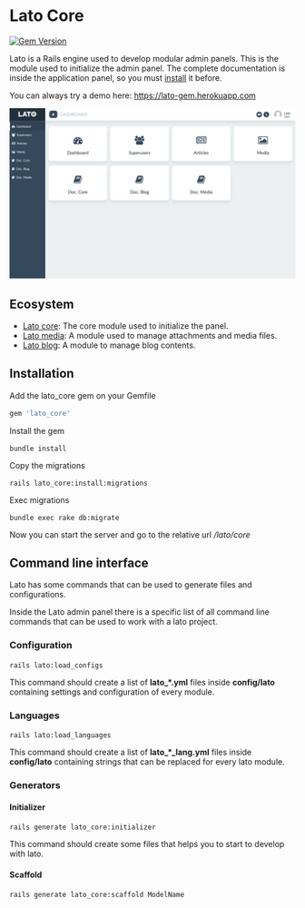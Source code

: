 # Lato Core

[![Gem Version](https://badge.fury.io/rb/lato_core.svg)](https://badge.fury.io/rb/lato_core)

Lato is a Rails engine used to develop modular admin panels. This is the module used to initialize the admin panel.
The complete documentation is inside the application panel, so you must [install](#installation) it before.

You can always try a demo here: https://lato-gem.herokuapp.com

![Lato dashboard screenshot](lib/screen.png)

## Ecosystem

- [Lato core](https://github.com/ideonetwork/lato-core): The core module used to initialize the panel.
- [Lato media](https://github.com/ideonetwork/lato-media): A module used to manage attachments and media files.
- [Lato blog](https://github.com/ideonetwork/lato-blog): A module to manage blog contents.

## Installation

Add the lato_core gem on your Gemfile

```ruby
gem 'lato_core'
```

Install the gem

```console
bundle install
```

Copy the migrations

```console
rails lato_core:install:migrations
```

Exec migrations

```console
bundle exec rake db:migrate
```

Now you can start the server and go to the relative url */lato/core*

## Command line interface

Lato has some commands that can be used to generate files and configurations.

Inside the Lato admin panel there is a specific list of all command line commands that can be used to work with a lato project.

### Configuration

```console
rails lato:load_configs
```

This command should create a list of **lato_*.yml** files inside **config/lato** containing settings and configuration of every module.

### Languages

```console
rails lato:load_languages
```

This command should create a list of **lato_*_lang.yml** files inside **config/lato** containing strings that can be replaced for every lato module.

### Generators

#### Initializer

```console
rails generate lato_core:initializer
```

This command should create some files that helps you to start to develop with lato.

#### Scaffold

```console
rails generate lato_core:scaffold ModelName
```
